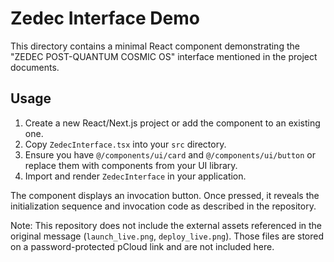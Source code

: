 # Zedec Interface Demo

This directory contains a minimal React component demonstrating the "ZEDEC POST-QUANTUM COSMIC OS" interface mentioned in the project documents.

## Usage

1. Create a new React/Next.js project or add the component to an existing one.
2. Copy `ZedecInterface.tsx` into your `src` directory.
3. Ensure you have `@/components/ui/card` and `@/components/ui/button` or replace them with components from your UI library.
4. Import and render `ZedecInterface` in your application.

The component displays an invocation button. Once pressed, it reveals the initialization sequence and invocation code as described in the repository.

Note: This repository does not include the external assets referenced in the original message (`launch_live.png`, `deploy_live.png`). Those files are stored on a password-protected pCloud link and are not included here.
